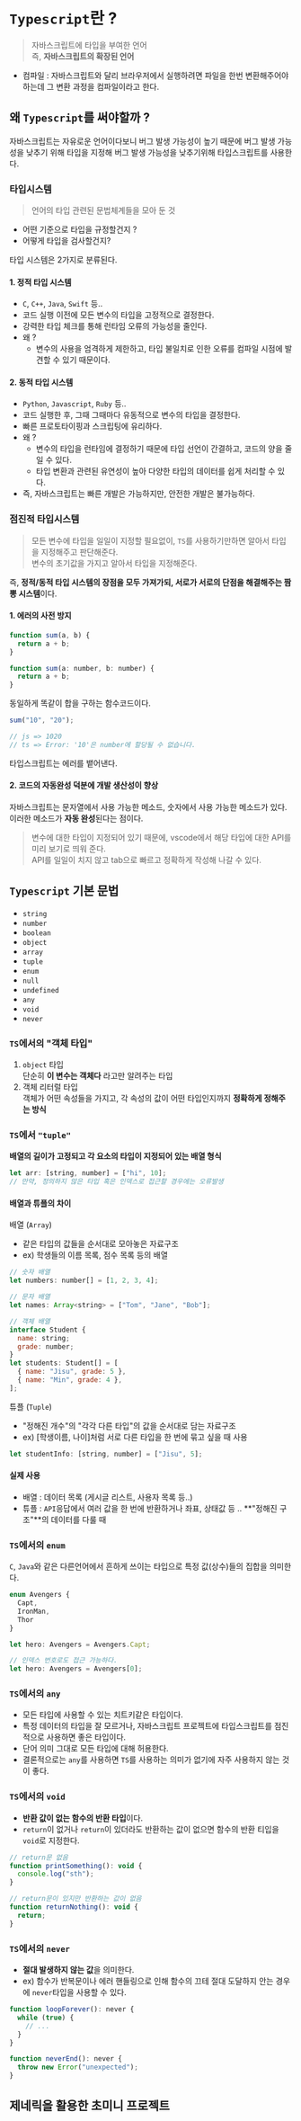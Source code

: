 # `Typescript`란 ?

> 자바스크립트에 타입을 부여한 언어<br/>
> 즉, **자바스크립트의 확장된 언어**

- 컴파일 : 자바스크립트와 달리 브라우저에서 실행하려면 파일을 한번 변환해주어야하는데 그 변환 과정을 컴파일이라고 한다.

## 왜 `Typescript`를 써야할까 ?

자바스크립트는 자유로운 언어이다보니 버그 발생 가능성이 높기 때문에 버그 발생 가능성을 낮추기 위해 타입을 지정해 버그 발생 가능성을 낮추기위해 타입스크립트를 사용한다.

### 타입시스템

> 언어의 타입 관련된 문법체계들을 모아 둔 것

- 어떤 기준으로 타입을 규정할건지 ?
- 어떻게 타입을 검사할건지?

타입 시스템은 2가지로 분류된다.

#### 1. 정적 타입 시스템

- `C`, `C++`, `Java`, `Swift` 등..
- 코드 실행 이전에 모든 변수의 타입을 고정적으로 결정한다.
- 강력한 타입 체크를 통해 런타임 오류의 가능성을 줄인다.
- 왜 ?
  - 변수의 사용을 엄격하게 제한하고, 타입 불일치로 인한 오류를 컴파일 시점에 발견할 수 있기 때문이다.

#### 2. 동적 타입 시스템

- `Python`, `Javascript`, `Ruby` 등..
- 코드 실행한 후, 그때 그때마다 유동적으로 변수의 타입을 결정한다.
- 빠른 프로토타이핑과 스크립팅에 유리하다.
- 왜 ?
  - 변수의 타입을 런타임에 결정하기 때문에 타입 선언이 간결하고, 코드의 양을 줄일 수 있다.
  - 타입 변환과 관련된 유연성이 높아 다양한 타입의 데이터를 쉽게 처리할 수 있다.
- 즉, 자바스크립트는 빠른 개발은 가능하지만, 안전한 개발은 불가능하다.

### 점진적 타입시스템

> 모든 변수에 타입을 일일이 지정할 필요없이, `TS`를 사용하기만하면 알아서 타입을 지정해주고 판단해준다.<br/>
> 변수의 초기값을 가지고 알아서 타입을 지정해준다.

즉, **정적/동적 타입 시스템의 장점을 모두 가져가되, 서로가 서로의 단점을 해결해주는 짬뽕 시스템**이다.

#### 1. 에러의 사전 방지

```javascript
function sum(a, b) {
  return a + b;
}

function sum(a: number, b: number) {
  return a + b;
}
```

동일하게 똑같이 합을 구하는 함수코드이다.

```javascript
sum("10", "20");

// js => 1020
// ts => Error: '10'은 number에 할당될 수 없습니다.
```

타입스크립트는 에러를 뱉어낸다.

#### 2. 코드의 자동완성 덕분에 개발 생산성이 향상

자바스크립트는 문자열에서 사용 가능한 메소드, 숫자에서 사용 가능한 메소드가 있다.<br/>
이러한 메소드가 **자동 완성**된다는 점이다.

> 변수에 대한 타입이 지정되어 있기 때문에, vscode에서 해당 타입에 대한 API를 미리 보기로 띄워 준다.<br/>
> API를 일일이 치지 않고 tab으로 빠르고 정확하게 작성해 나갈 수 있다.

## `Typescript` 기본 문법

- `string`
- `number`
- `boolean`
- `object`
- `array`
- `tuple`
- `enum`
- `null`
- `undefined`
- `any`
- `void`
- `never`

### `TS`에서의 "객체 타입"

1. `object` 타입<br/>
   단순히 **이 변수는 객체다** 라고만 알려주는 타입
2. 객체 리터럴 타입<br/>
   객체가 어떤 속성들을 가지고, 각 속성의 값이 어떤 타입인지까지 **정확하게 정해주는 방식**

### `TS`에서 `"tuple"`

**배열의 길이가 고정되고 각 요소의 타입이 지정되어 있는 배열 형식**

```javascript
let arr: [string, number] = ["hi", 10];
// 만약, 정의하지 않은 타입 혹은 인덱스로 접근할 경우에는 오류발생
```

#### 배열과 튜플의 차이

배열 (`Array`)

- 같은 타입의 값들을 순서대로 모아놓은 자료구조
- ex) 학생들의 이름 목록, 점수 목록 등의 배열

```javascript
// 숫자 배열
let numbers: number[] = [1, 2, 3, 4];

// 문자 배열
let names: Array<string> = ["Tom", "Jane", "Bob"];

// 객체 배열
interface Student {
  name: string;
  grade: number;
}
let students: Student[] = [
  { name: "Jisu", grade: 5 },
  { name: "Min", grade: 4 },
];
```

튜플 (`Tuple`)

- "정해진 개수"의 "각각 다른 타입"의 값을 순서대로 담는 자료구조
- ex) [학생이름, 나이]처럼 서로 다른 타입을 한 번에 묶고 싶을 때 사용

```javascript
let studentInfo: [string, number] = ["Jisu", 5];
```

#### 실제 사용

- 배열 : 데이터 목록 (게시글 리스트, 사용자 목록 등..)
- 튜플 : `API`응답에서 여러 값을 한 번에 반환하거나 좌표, 상태값 등 .. **"정해진 구조"**의 데이터를 다룰 때

### `TS`에서의 `enum`

`C`, `Java`와 같은 다른언어에서 흔하게 쓰이는 타입으로 특정 값(상수)들의 집합을 의미한다.

```javascript
enum Avengers {
  Capt,
  IronMan,
  Thor
}

let hero: Avengers = Avengers.Capt;

// 인덱스 번호로도 접근 가능하다.
let hero: Avengers = Avengers[0];
```

### `TS`에서의 `any`

- 모든 타입에 사용할 수 있는 치트키같은 타입이다.
- 특정 데이터의 타입을 잘 모르거나, 자바스크립트 프로젝트에 타입스크립트를 점진적으로 사용하면 좋은 타입이다.
- 단어 의미 그대로 모든 타입에 대해 허용한다.
- 결론적으로는 `any`를 사용하면 `TS`를 사용하는 의미가 없기에 자주 사용하지 않는 것이 좋다.

### `TS`에서의 `void`

- **반환 값이 없는 함수의 반환 타입**이다.
- `return`이 없거나 `return`이 있더라도 반환하는 값이 없으면 함수의 반환 티입을 `void`로 지정한다.

```javascript
// return문 없음
function printSomething(): void {
  console.log("sth");
}

// return문이 있지만 반환하는 값이 없음
function returnNothing(): void {
  return;
}
```

### `TS`에서의 `never`

- **절대 발생하지 않는 값**을 의미한다.
- ex) 함수가 반복문이나 에러 핸들링으로 인해 함수의 끄테 절대 도달하지 안는 경우에 `never`타입을 사용할 수 있다.

```javascript
function loopForever(): never {
  while (true) {
    // ...
  }
}

function neverEnd(): never {
  throw new Error("unexpected");
}
```

## 제네릭을 활용한 초미니 프로젝트
